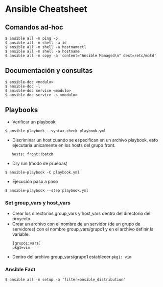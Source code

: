 # Ansible Cheatsheet


## Comandos ad-hoc

```shell
$ ansible all -m ping -o
$ ansible all -m shell -a id
$ ansible all -m shell -a hostnamectl
$ ansible all -m shell -a hostname
$ ansible all -m copy -a 'content="Ansible Managed\n" dest=/etc/motd'
```

## Documentación y consultas

```shell
$ ansible-doc <modulo>
$ ansible-doc -l
$ anisble-doc service <modulo>
$ ansible-doc service -s <modulo>
```

## Playbooks

 - Verificar un playbook
 
`$ ansible-playbook --syntax-check playbook.yml`

 - Discriminar un host cuando se especifican en un archivo playbook, esto ejecutaría unicamente en los hosts del grupo front.

`   hosts: front:!batch`

 - Dry run (modo de pruebas)

`$ ansible-playbook -C playbook.yml`

 - Ejecución paso a paso

`$ ansible-playbook --step playbook.yml`


### Set group_vars y host_vars
 
 - Crear los directorios group_vars y host_vars dentro del directorio del proyecto.
 - Crear un archivo con el nombre de un servidor (de un grupo de servidores) con el nombre group_vars/grupo1 y en el archivo definir la variable.
   ```
   [grupo1:vars]
   pkg1=vim
   ```
 - Dentro del archivo group_vars/grupo1 establecer 
	```pkg1: vim```

### Ansible Fact

`$ ansible all -m setup -a 'filter=ansible_distribution'`
